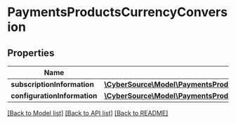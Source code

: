 # PaymentsProductsCurrencyConversion

## Properties
Name | Type | Description | Notes
------------ | ------------- | ------------- | -------------
**subscriptionInformation** | [**\CyberSource\Model\PaymentsProductsAlternativePaymentMethodsSubscriptionInformation**](PaymentsProductsAlternativePaymentMethodsSubscriptionInformation.md) |  | [optional] 
**configurationInformation** | [**\CyberSource\Model\PaymentsProductsCurrencyConversionConfigurationInformation**](PaymentsProductsCurrencyConversionConfigurationInformation.md) |  | [optional] 

[[Back to Model list]](../README.md#documentation-for-models) [[Back to API list]](../README.md#documentation-for-api-endpoints) [[Back to README]](../README.md)


